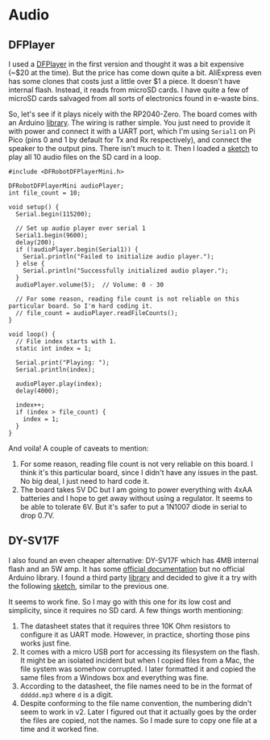 # Audio

## DFPlayer

I used a [DFPlayer](https://www.dfrobot.com/product-1121.html) in the first version and thought it was a bit expensive (~$20 at the time). But the price has come down quite a bit. AliExpress even has some clones that costs just a little over $1 a piece. It doesn't have internal flash. Instead, it reads from microSD cards. I have quite a few of microSD cards salvaged from all sorts of electronics found in e-waste bins.

So, let's see if it plays nicely with the RP2040-Zero. The board comes with an Arduino [library](https://github.com/DFRobot/DFRobotDFPlayerMini). The wiring is rather simple. You just need to provide it with power and connect it with a UART port, which I'm using `Serial1` on Pi Pico (pins 0 and 1 by default for Tx and Rx respectively), and connect the speaker to the output pins. There isn't much to it. Then I loaded a [sketch](./dfplayer_loop/) to play all 10 audio files on the SD card in a loop.

```
#include <DFRobotDFPlayerMini.h>

DFRobotDFPlayerMini audioPlayer;
int file_count = 10;

void setup() {
  Serial.begin(115200);

  // Set up audio player over serial 1
  Serial1.begin(9600);
  delay(200);
  if (!audioPlayer.begin(Serial1)) {
    Serial.println("Failed to initialize audio player.");
  } else {
    Serial.println("Successfully initialized audio player.");
  }
  audioPlayer.volume(5);  // Volume: 0 - 30

  // For some reason, reading file count is not reliable on this particular board. So I'm hard coding it.
  // file_count = audioPlayer.readFileCounts();
}

void loop() {
  // File index starts with 1.
  static int index = 1;

  Serial.print("Playing: ");
  Serial.println(index);

  audioPlayer.play(index);
  delay(4000);

  index++;
  if (index > file_count) {
    index = 1;
  }
}
```

And voila! A couple of caveats to mention:

1. For some reason, reading file count is not very reliable on this board. I think it's this particular board, since I didn't have any issues in the past. No big deal, I just need to hard code it.
1. The board takes 5V DC but I am going to power everything with 4xAA batteries and I hope to get away without using a regulator. It seems to be able to tolerate 6V. But it's safer to put a 1N1007 diode in serial to drop 0.7V.

## DY-SV17F

I also found an even cheaper alternative: DY-SV17F which has 4MB internal flash and an 5W amp. It has some [official documentation](https://github.com/smoluks/DY-SV17F) but no official Arduino library. I found a third party [library](https://github.com/SnijderC/dyplayer) and decided to give it a try with the following [sketch](./debug/dy_sv17f_loop/), similar to the previous one.

It seems to work fine. So I may go with this one for its low cost and simplicity, since it requires no SD card. A few things worth mentioning:

1. The datasheet states that it requires three 10K Ohm resistors to configure it as UART mode. However, in practice, shorting those pins works just fine.
1. It comes with a micro USB port for accessing its filesystem on the flash. It might be an isolated incident but when I copied files from a Mac, the file system was somehow corrupted. I later formatted it and copied the same files from a Windows box and everything was fine.
1. According to the datasheet, the file names need to be in the format of `ddddd.mp3` where `d` is a digit. 
1. Despite conforming to the file name convention, the numbering didn't seem to work in v2. Later I figured out that it actually goes by the order the files are copied, not the names. So I made sure to copy one file at a time and it worked fine.
